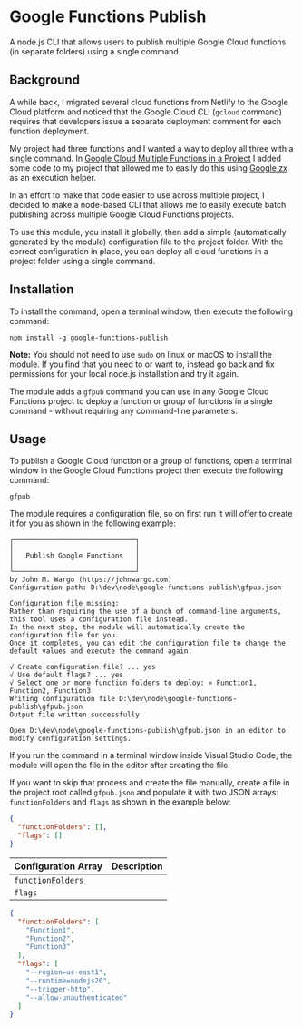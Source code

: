 # Google Functions Publish

A node.js CLI that allows users to publish multiple Google Cloud functions (in separate folders) using a single command.

## Background

A while back, I migrated several cloud functions from Netlify to the Google Cloud platform and noticed that the Google Cloud CLI (`gcloud` command) requires that developers issue a separate deployment comment for each function deployment. 

My project had three functions and I wanted a way to deploy all three with a single command. In [Google Cloud Multiple Functions in a Project](https://johnwargo.com/posts/2024/google-cloud-multiple-functions/) I added some code to my project that allowed me to easily do this using [Google zx](https://github.com/google/zx) as an execution helper. 

In an effort to make that code easier to use across multiple project, I decided to make a node-based CLI that allows me to easily execute batch publishing across multiple Google Cloud Functions projects.

To use this module, you install it globally, then add a simple (automatically generated by the module) configuration file to the project folder. With the correct configuration in place, you can deploy all cloud functions in a project folder using a single command. 

## Installation

To install the command, open a terminal window, then execute the following command:

``` shell
npm install -g google-functions-publish
```

**Note:** You should not need to use `sudo` on linux or macOS to install the module. If you find that you need to or want to, instead go back and fix permissions for your local node.js installation and try it again.

The module adds a `gfpub` command you can use in any Google Cloud Functions project to deploy a function or group of functions in a single command - without requiring any command-line parameters.

## Usage

To publish a Google Cloud function or a group of functions, open a terminal window in the Google Cloud Functions project then execute the following command:

``` shell
gfpub
```

The module requires a configuration file, so on first run it will offer to create it for you as shown in the following example:

``` shell
┌──────────────────────────────┐
│                              │
│   Publish Google Functions   │
│                              │
└──────────────────────────────┘
by John M. Wargo (https://johnwargo.com)
Configuration path: D:\dev\node\google-functions-publish\gfpub.json

Configuration file missing:
Rather than requiring the use of a bunch of command-line arguments, this tool uses a configuration file instead.
In the next step, the module will automatically create the configuration file for you.
Once it completes, you can edit the configuration file to change the default values and execute the command again.

√ Create configuration file? ... yes
√ Use default flags? ... yes
√ Select one or more function folders to deploy: » Function1, Function2, Function3
Writing configuration file D:\dev\node\google-functions-publish\gfpub.json
Output file written successfully

Open D:\dev\node\google-functions-publish\gfpub.json in an editor to modify configuration settings.
```

If you run the command in a terminal window inside Visual Studio Code, the module will open the file in the editor after creating the file.

If you want to skip that process and create the file manually, create a file in the project root called `gfpub.json` and populate it with two JSON arrays: `functionFolders` and `flags` as shown in the example below:

```json
{
  "functionFolders": [],
  "flags": []
}
```

| Configuration Array | Description |
| ------------------- | ----------- |
| `functionFolders`   | |
| `flags`             | |



```json
{
  "functionFolders": [
    "Function1",
    "Function2",
    "Function3"
  ],
  "flags": [
    "--region=us-east1",
    "--runtime=nodejs20",
    "--trigger-http",
    "--allow-unauthenticated"
  ]
}
```